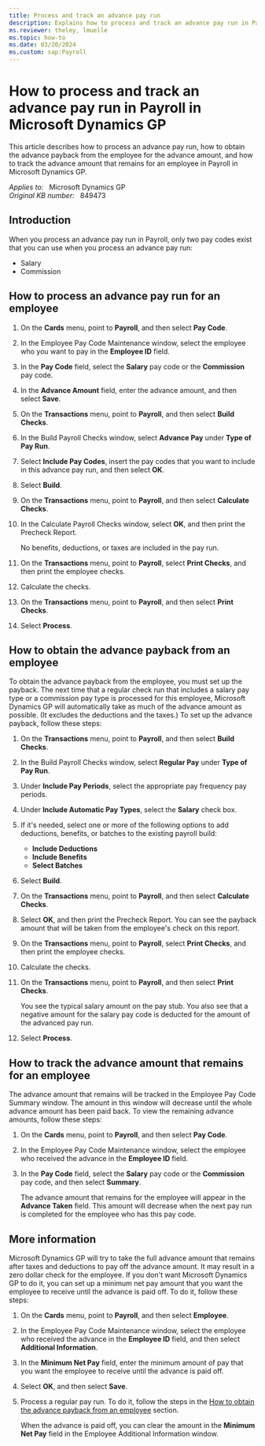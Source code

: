 ```yaml
---
title: Process and track an advance pay run
description: Explains how to process and track an advance pay run in Payroll.
ms.reviewer: theley, lmuelle
ms.topic: how-to
ms.date: 03/20/2024
ms.custom: sap:Payroll
---
```

# How to process and track an advance pay run in Payroll in Microsoft Dynamics GP

This article describes how to process an advance pay run, how to obtain the advance payback from the employee for the advance amount, and how to track the advance amount that remains for an employee in Payroll in Microsoft Dynamics GP.

_Applies to:_ &nbsp; Microsoft Dynamics GP  
_Original KB number:_ &nbsp; 849473

## Introduction

When you process an advance pay run in Payroll, only two pay codes exist that you can use when you process an advance pay run:

- Salary
- Commission

## How to process an advance pay run for an employee

1. On the **Cards** menu, point to **Payroll**, and then select **Pay Code**.
2. In the Employee Pay Code Maintenance window, select the employee who you want to pay in the **Employee ID** field.
3. In the **Pay Code** field, select the **Salary** pay code or the **Commission** pay code.
4. In the **Advance Amount** field, enter the advance amount, and then select **Save**.
5. On the **Transactions** menu, point to **Payroll**, and then select **Build Checks**.
6. In the Build Payroll Checks window, select **Advance Pay** under **Type of Pay Run**.
7. Select **Include Pay Codes**, insert the pay codes that you want to include in this advance pay run, and then select **OK**.
8. Select **Build**.
9. On the **Transactions** menu, point to **Payroll**, and then select **Calculate Checks**.
10. In the Calculate Payroll Checks window, select **OK**, and then print the Precheck Report.

    No benefits, deductions, or taxes are included in the pay run.
11. On the **Transactions** menu, point to **Payroll**, select **Print Checks**, and then print the employee checks.
12. Calculate the checks.
13. On the **Transactions** menu, point to **Payroll**, and then select **Print Checks**.
14. Select **Process**.

## How to obtain the advance payback from an employee

To obtain the advance payback from the employee, you must set up the payback. The next time that a regular check run that includes a salary pay type or a commission pay type is processed for this employee, Microsoft Dynamics GP will automatically take as much of the advance amount as possible. (It excludes the deductions and the taxes.) To set up the advance payback, follow these steps:

1. On the **Transactions** menu, point to **Payroll**, and then select **Build Checks**.
2. In the Build Payroll Checks window, select **Regular Pay** under **Type of Pay Run**.
3. Under **Include Pay Periods**, select the appropriate pay frequency pay periods.
4. Under **Include Automatic Pay Types**, select the **Salary** check box.
5. If it's needed, select one or more of the following options to add deductions, benefits, or batches to the existing payroll build:

    - **Include Deductions**  
    - **Include Benefits**  
    - **Select Batches**
6. Select **Build**.
7. On the **Transactions** menu, point to **Payroll**, and then select **Calculate Checks**.
8. Select **OK**, and then print the Precheck Report. You can see the payback amount that will be taken from the employee's check on this report.
9. On the **Transactions** menu, point to **Payroll**, select **Print Checks**, and then print the employee checks.
10. Calculate the checks.
11. On the **Transactions** menu, point to **Payroll**, and then select **Print Checks**.

    You see the typical salary amount on the pay stub. You also see that a negative amount for the salary pay code is deducted for the amount of the advanced pay run.
12. Select **Process**.

## How to track the advance amount that remains for an employee

The advance amount that remains will be tracked in the Employee Pay Code Summary window. The amount in this window will decrease until the whole advance amount has been paid back. To view the remaining advance amounts, follow these steps:

1. On the **Cards** menu, point to **Payroll**, and then select **Pay Code**.
2. In the Employee Pay Code Maintenance window, select the employee who received the advance in the **Employee ID** field.
3. In the **Pay Code** field, select the **Salary** pay code or the **Commission** pay code, and then select **Summary**.

    The advance amount that remains for the employee will appear in the **Advance Taken** field. This amount will decrease when the next pay run is completed for the employee who has this pay code.

## More information

Microsoft Dynamics GP will try to take the full advance amount that remains after taxes and deductions to pay off the advance amount. It may result in a zero dollar check for the employee. If you don't want Microsoft Dynamics GP to do it, you can set up a minimum net pay amount that you want the employee to receive until the advance is paid off. To do it, follow these steps:

1. On the **Cards** menu, point to **Payroll**, and then select **Employee**.
2. In the Employee Pay Code Maintenance window, select the employee who received the advance in the **Employee ID** field, and then select **Additional Information**.
3. In the **Minimum Net Pay** field, enter the minimum amount of pay that you want the employee to receive until the advance is paid off.
4. Select **OK**, and then select **Save**.
5. Process a regular pay run. To do it, follow the steps in the [How to obtain the advance payback from an employee](#how-to-obtain-the-advance-payback-from-an-employee) section.

    When the advance is paid off, you can clear the amount in the **Minimum Net Pay** field in the Employee Additional Information window.
